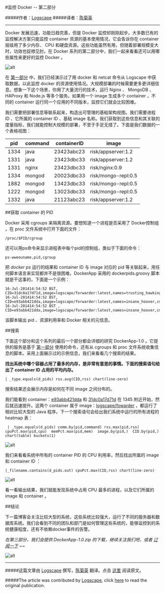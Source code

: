 #监控 Docker -- 第二部分

#####作者：[Logscape](http://go.docker.com/e/44082/logscape/756b/21481063)
#####译者：[陈菊英](http://weibo.com/u/1716255775)

***

Docker 发展迅速，功能日趋完善，但是 Docker 监控却刚刚起步。大多数已有的监控解决方案只能监控 container 资源的基本使用情况，它会告诉你在 container 层级用了多少内存、 CPU 和硬盘资源。这些功能虽然有用，但随着部署规模变大时，功效也捉襟见肘。在 Docker 系列的第二部分中，我们一起来看看还可以用哪些属性来更好的监控 Docker 。

![alt](http://resource.docker.cn/selection-552-300x129.png)

在 [第一部分](http://blog.logscape.com/2014/06/monitoring-docker-mongo-cluster-part-1/) 中，我们已经演示过了用 docker 和 netcat 命令从 Logscape 中获取数据，以此监控 docker 的资源使用情况。大规模部署的时候需要更多更详细信息。想象一下这个场景，你用了大量流行的技术，运行 Nginx 、 MongoDB 、 HAProxy 和 Node.js 等多个服务。如果用一个 image 生成多个 container ，不同的 container 运行同一个应用的不同版本，监控它们就会比较困难。

我们需要把部署信息等联系起来，构造出可管理的基础架构视图。我们需要进程 ID 、它所属的 container ID 、基础 image 名称。我们获取到这些信息和其关联的度量指标，我们就能控制大规模的部署，不至于手足无措了。下面是我们数据的一个表格视图：


pid | command |  containerID |  image |
-----|--------|--------------|-------------------
1334 |java   | 23423abc23 | risk/appserver:1.2
1331 |java   | 23423dbc33 | risk/appserver:1.2
1331 |nginx  | 23423dbc33 | risk/nginx:0.9
1334 |mongod | 20023dbc33 | risk/mongo-repl:0.5
1882 |mongod | 13423dbc33 | risk/mongo-repl:0.5
1222 |mongod | 13023dbc33 | risk/mongo-repl:0.5
1332 |java   | 21123abc23 | risk/appserver:1.2


##获取 container 的 PID

Docker 采用 cgroups 来隔离资源。要想知道一个进程是否采用了 Docker控制组 ，在 proc 文件系统中打开下面的文件：

```
/proc/$PID/cgroup
```

还可以用ps命令来显示进程表中每个pid的控制组，类似于下面的命令：

```
ps-wweouname,pid,cgroup
```

把 *docker ps* 运行的结果和 container ID 与 image 对应的 pid 等关联起来，用任何脚本语言来实现都并不是很困难。DockerApp 采用的 dockerpids.groovy 脚本就是干这事的，下面是一个示例：

```
16-Jul-201414:54:52 BST, CID=31dc0a17d71d,image=logscape/forwarder:latest,names=trusting_hawking,cmd=/bin/sh,pcpu=0.0,pmem=0.0,rss=2040,comm=bash
16-Jul-201414:54:52 BST, CID=e93abb421dda,image=logscape/forwarder:latest,names=insane_hoover,cmd=bash,pcpu=0.0,pmem=0.0,rss=24112,comm=java
16-Jul-201414:54:52 BST , CID=e93abb421dda,image=logscape/forwarder:latest,names=insane_hoover,cmd=bash,pcpu=0.5,pmem=0.2,rss=124876,comm=java
```

该脚本输出 pid 、资源利用率和 Docker 相关的元信息。

##搜索

下面这个部分和这个系列的最后一个部分都会详细的研究 DockerApp-1.0 。它提供的服务是基于 [第一部分](http://blog.logscape.com/2014/06/monitoring-docker-mongo-cluster-part-1/) 使用的命令，还有从 cgroups 和 proc 文件系统收集信息的脚本。采用上面展示过的示例信息，我们来看看几个搜索的结果。

**找出系统中哪个容器占用了最多的内存，是非常有意思的事情。下面的搜索语句给出了 container ID 占用的平均内存。**

```
| _type.equals(d_pids) rss.avg(CID,rss) chart(line-zero)
```

搜索结果还会展示内存是如何在不同 image 之间分布的。

我们能看到 container：[e93abb421dda](https://bitbucket.org/logscape/blog-docker/commits/e93abb421dda) 和 [31dc0a17d71d](https://bitbucket.org/logscape/blog-docker/commits/31dc0a17d71d) 在 1345 附近开始，然后就迅速提升。这两个 container 属于 image：[logscape/fowarder](https://bitbucket.org/logscape/blog-docker/commits/e93abb421dda) ，都运行了相对比较大型的 Java 程序。下一个搜索语句会给出我们系统中运行的所有进程的 heatmap 表：

```
 | _type.equals(d_pids) comm.by(pid,command) rss.max(pid,rss)  cpuPct.max(pid,cpu)  memPct.max(pid,mem)  image.by(pid,)  CID.by(pid,) chart(table) buckets(1)
```

![alt](http://resource.docker.cn/docker-mem.png)

我们来看看系统中所有的 container PID 的 CPU 利用率，然后找出所属的 image 和 container ID ：

```
|_filename.contains(d_pids.out) cpuPct.max(CID,rss) chart(line-zero)
```

![alt](http://resource.docker.cn/docker-table.png)

看一看输出结果，我们就能发现系统中占用 CPU 最多的进程，以及它们所属的 image 和 container 。

##结论

下一篇博客会关注比较大型的系统，这些系统比较强大，运行了不同的服务器和数据库系统。我们会看到不同的团队和部门是如何管理这些系统的，能够监控到的系统健康程度，还有不依赖docker事件的告警。

*在第三部分，我们会提供 DockerApp-1.0.zip 的下载，继续关注我们吧，或者 [订阅一下](http://eepurl.com/XinRT) ~~*

![alt](http://resource.docker.cn/docker-cpu.png)


***

#####这篇文章由 [Logscape](http://go.docker.com/e/44082/logscape/756b/21481063) 撰写，[陈菊英](http://weibo.com/u/1716255775) 翻译。点击 [这里](http://blog.logscape.com/2014/07/monitoring-docker-part-ii) 阅读原文。

#####The article was contributed by [Logscape](http://go.docker.com/e/44082/logscape/756b/21481063), click [here](http://blog.logscape.com/2014/07/monitoring-docker-part-ii) to read the original publication. 
